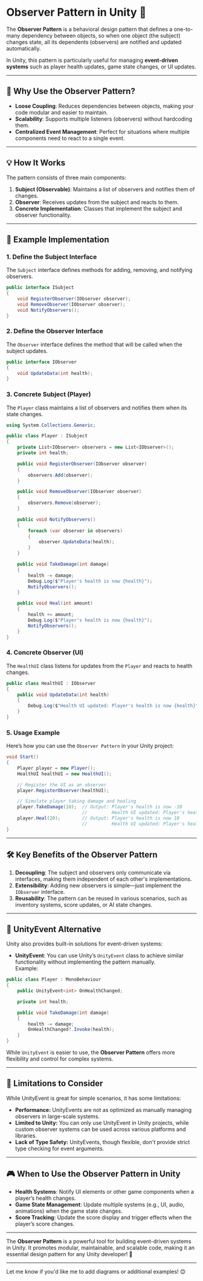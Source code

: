 

# Observer Pattern in Unity 👀  

The **Observer Pattern** is a behavioral design pattern that defines a one-to-many dependency between objects, so when one object (the subject) changes state, all its dependents (observers) are notified and updated automatically.

In Unity, this pattern is particularly useful for managing **event-driven systems** such as player health updates, game state changes, or UI updates.

---

## 📝 Why Use the Observer Pattern?

- **Loose Coupling**: Reduces dependencies between objects, making your code modular and easier to maintain.  
- **Scalability**: Supports multiple listeners (observers) without hardcoding them.  
- **Centralized Event Management**: Perfect for situations where multiple components need to react to a single event.  

---

## 💡 How It Works  

The pattern consists of three main components:

1. **Subject (Observable)**: Maintains a list of observers and notifies them of changes.  
2. **Observer**: Receives updates from the subject and reacts to them.  
3. **Concrete Implementation**: Classes that implement the subject and observer functionality.

---

## 🔧 Example Implementation  

### 1. Define the Subject Interface
The `Subject` interface defines methods for adding, removing, and notifying observers.

```csharp
public interface ISubject
{
    void RegisterObserver(IObserver observer);
    void RemoveObserver(IObserver observer);
    void NotifyObservers();
}
```

### 2. Define the Observer Interface
The `Observer` interface defines the method that will be called when the subject updates.

```csharp
public interface IObserver
{
    void UpdateData(int health);
}
```

### 3. Concrete Subject (Player)
The `Player` class maintains a list of observers and notifies them when its state changes.

```csharp
using System.Collections.Generic;

public class Player : ISubject
{
    private List<IObserver> observers = new List<IObserver>();
    private int health;

    public void RegisterObserver(IObserver observer)
    {
        observers.Add(observer);
    }

    public void RemoveObserver(IObserver observer)
    {
        observers.Remove(observer);
    }

    public void NotifyObservers()
    {
        foreach (var observer in observers)
        {
            observer.UpdateData(health);
        }
    }

    public void TakeDamage(int damage)
    {
        health -= damage;
        Debug.Log($"Player's health is now {health}");
        NotifyObservers();
    }

    public void Heal(int amount)
    {
        health += amount;
        Debug.Log($"Player's health is now {health}");
        NotifyObservers();
    }
}
```

### 4. Concrete Observer (UI)
The `HealthUI` class listens for updates from the `Player` and reacts to health changes.

```csharp
public class HealthUI : IObserver
{
    public void UpdateData(int health)
    {
        Debug.Log($"Health UI updated: Player's health is now {health}");
    }
}
```

### 5. Usage Example
Here’s how you can use the `Observer Pattern` in your Unity project:

```csharp
void Start()
{
    Player player = new Player();
    HealthUI healthUI = new HealthUI();

    // Register the UI as an observer
    player.RegisterObserver(healthUI);

    // Simulate player taking damage and healing
    player.TakeDamage(10);  // Output: Player's health is now -10
                            //         Health UI updated: Player's health is now -10
    player.Heal(20);        // Output: Player's health is now 10
                            //         Health UI updated: Player's health is now 10
}
```

---

## 🛠 Key Benefits of the Observer Pattern

1. **Decoupling**: The subject and observers only communicate via interfaces, making them independent of each other's implementations.  
2. **Extensibility**: Adding new observers is simple—just implement the `IObserver` interface.  
3. **Reusability**: The pattern can be reused in various scenarios, such as inventory systems, score updates, or AI state changes.  

---

## 🔄 UnityEvent Alternative
Unity also provides built-in solutions for event-driven systems:
- **UnityEvent**: You can use Unity’s `UnityEvent` class to achieve similar functionality without implementing the pattern manually.  
Example:
```csharp
public class Player : MonoBehaviour
{
    public UnityEvent<int> OnHealthChanged;

    private int health;

    public void TakeDamage(int damage)
    {
        health -= damage;
        OnHealthChanged?.Invoke(health);
    }
}
```

While `UnityEvent` is easier to use, the **Observer Pattern** offers more flexibility and control for complex systems.


---




## 📝 Limitations to Consider
While UnityEvent is great for simple scenarios, it has some limitations:

- **Performance:** UnityEvents are not as optimized as manually managing observers in large-scale systems.
- **Limited to Unity:** You can only use UnityEvent in Unity projects, while custom observer systems can be used across various platforms and libraries.
- **Lack of Type Safety:** UnityEvents, though flexible, don't provide strict type checking for event arguments.





---

## 🎮 When to Use the Observer Pattern in Unity

- **Health Systems**: Notify UI elements or other game components when a player’s health changes.  
- **Game State Management**: Update multiple systems (e.g., UI, audio, animations) when the game state changes.  
- **Score Tracking**: Update the score display and trigger effects when the player’s score changes.  

---

The **Observer Pattern** is a powerful tool for building event-driven systems in Unity. It promotes modular, maintainable, and scalable code, making it an essential design pattern for any Unity developer! 🚀  

--- 

Let me know if you'd like me to add diagrams or additional examples! 😊